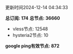 更新时间2024-12-14 04:34:33

**总订阅: 174**
**总节点: 36660**
- vless节点: 12548
- hysteria2节点: 10

**google ping有效节点: 872**
